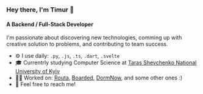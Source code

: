 ### Hey there, I'm Timur 👋

#### A Backend / Full-Stack Developer

I'm passionate about discovering new technologies, comming up with creative solution to problems, and contributing to team success.

- ⚙️ I use daily: `.py`, `.js`, `.ts`, `.dart`, `.svelte`
- 🎓 Currentrly studying Computer Science at [Taras Shevchenko National University of Kyiv](https://knu.ua)
- 👨‍💻 Worked on: [Routa](https://github.com/routa-team), [Boarded](https://github.com/mtm-io/boarded), [DormNow](https://github.com/hardserve-io/DormNow), and some other ones :)
- 💬 Feel free to reach me!
